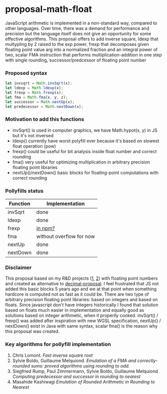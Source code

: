 # proposal-math-float

JavaScript arithmetic is implemented in a non-standard way, compared to other languages.
Over time, there was a demand for performance and precision but the language itself does not
give an opportunity for some effective algorithms. This proposal offers to add inverse square,
ldexp that multypling by 2 raised to the exp power, frexp that decomposes given floating point
value arg into a normalized fraction and an integral power of two, scalar FMA instruction that
performs multiplication-addition in one step with single rounding, successor/predcessor of
floating point number

### Proposed syntax
```js
let invsqrt = Math.invSqrt(x);
let ldexp = Math.ldexp(x);
let frexp = Math.frexp(x);
let fma = Math.fma(x, y, z);
let successor = Math.nextUp(x);
let predecessor = Math.nextDown(x);
```

### Motivation to add this functions
- invSqrt() is used in computer graphics, we have Math.hypot(x, y) in JS but it's not inversed
- ldexp() currently have worst polyfill ever because it's based on slowest float operation (pow)
- frexp() could be useful for bit analysis inside float number and correct rounding
- fma() very useful for optimizing multiplication in arbitrary precision floating point libraries
- nextUp()/nextDown() basic blocks for floating-point computations with correct rounding

### Pollyfills status
| Function | Implementation                                              |
|----------|-------------------------------------------------------------|
| invSqrt  | done                                                        |
| ldexp    | done                                                        |
| frexp    | [in npm?](https://www.npmjs.com/package/math-float64-frexp) |
| fma      | without overflow for now                                    |
| nextUp   | done                                                        |
| nextDown | done                                                        |

### Disclaimer
This proposal based on my R&D projects ([1](https://github.com/munrocket/double.js),
[2](https://github.com/munrocket/jampary)) with floating point numbers and created as alternative to
[decimal-proposal](https://github.com/tc39/proposal-decimal). I feel frustrated that JS not added this
basic blocks 5 years ago and we at that point when something hardcore is computed not as fast as it could be.
There are two type of arbitrary precision floating point libraries: based on integers and based on floats.
Since javascript don't have integers historically I found that solution based on floats much easier
in implementation and equally good as solutions based on integer arithmetic, when it properlly cooked.
invSqrt() / frexp() was added after inspiration with new WGSL specification, nextUp() / nextDown()
exist in Java with same syntax, scalar fma() is the reason why this proposal was created.

### Key algorithms for pollyfill implementation
1. Chris Lomont. _Fast inverse square root_
2. Sylvie Boldo, Guillaume Melquiond. _Emulation of a FMA and correctly-rounded sums: proved algorithms using rounding to odd._
3. Siegfried Rump, Paul Zimmermann, Sylvie Boldo, Guillaume Melquiond _Computing predecessor and successor in rounding to nearest_
4. Masahide Kashiwagi _Emulation of Rounded Arithmetic in Rounding to Nearest_
